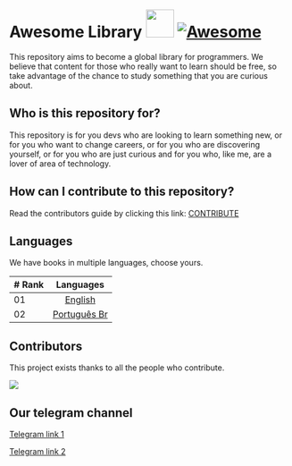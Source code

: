 # Awesome Library <img img src="https://media.giphy.com/media/12oufCB0MyZ1Go/giphy.gif" width="50"> [![Awesome](https://cdn.rawgit.com/sindresorhus/awesome/d7305f38d29fed78fa85652e3a63e154dd8e8829/media/badge.svg)](https://github.com/sindresorhus/awesome)

This repository aims to become a global library for programmers. We believe that content for those who really want to learn should be free, so take advantage of the chance to study something that you are curious about.

## Who is this repository for?

This repository is for you devs who are looking to learn something new, or for you who want to change careers, or for you who are discovering yourself, or for you who are just curious and for you who, like me, are a lover of area of ​​technology.

## How can I contribute to this repository?

Read the contributors guide by clicking this link: [CONTRIBUTE](CONTRIBUTE.md)

## Languages

We have books in multiple languages, choose yours.

|# Rank| Languages                                                 |
|------|:---------------------------------------------------------:|
| 01  |  [English](./en/README.md)|
| 02  |  [Português Br](./pt-br/README.md)|


## Contributors

This project exists thanks to all the people who contribute. 

<a href="https://github.com/FreeContent4Devs/MyLibrary/graphs/contributors">
  <img src="https://contrib.rocks/image?repo=FreeContent4Devs/MyLibrary&max=24" />
</a>

## Our telegram channel

[Telegram link 1](https://t.me/stupidlibrary)

[Telegram link 2](https://t.me/sicksnerds)
